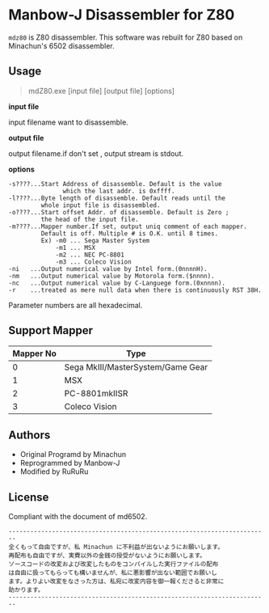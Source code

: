 ﻿
# Manbow-J Disassembler for Z80

`mdz80` is Z80 disassembler.
This software was rebuilt for Z80 based on Minachun's 6502 disassembler.

## Usage

> mdZ80.exe [input file] [output file] [options]

**input file**

input filename want to disassemble.

**output file**

output filename.if don't set , output stream is stdout.

**options**

    -s????...Start Address of disassemble. Default is the value
                   which the last addr. is 0xffff.
    -l????...Byte length of disassemble. Default reads until the
             whole input file is disassembled.
    -o????...Start offset Addr. of disassemble. Default is Zero ;
             the head of the input file.
    -m????...Mapper number.If set, output uniq comment of each mapper.
             Default is off. Multiple # is O.K. until 8 times.
             Ex) -m0 ... Sega Master System
                 -m1 ... MSX
                 -m2 ... NEC PC-8801
                 -m3 ... Coleco Vision
    -ni   ...Output numerical value by Intel form.(0nnnnH).
    -nm   ...Output numerical value by Motorola form.($nnnn).
    -nc   ...Output numerical value by C-Languege form.(0xnnnn).
    -r    ...treated as mere null data when there is continuously RST 38H.

Parameter numbers are all hexadecimal.


## Support Mapper

| Mapper No|Type|
----|---- 
| 0 |Sega MkIII/MasterSystem/Game Gear|
| 1 |MSX|
| 2 |PC-8801mkIISR|
| 3 |Coleco Vision|

## Authors

* Original Programd by Minachun
* Reprogrammed by Manbow-J
* Modified by RuRuRu


## License

Compliant with the document of md6502.

	------------------------------------------------------------------------
	全くもって自由ですが、私 Minachun に不利益が出ないようにお願いします。
	再配布も自由ですが、実費以外の金銭の授受がないようにお願いします。
	ソースコードの改変および改変したものをコンパイルした実行ファイルの配布
	は自由に扱ってもらっても構いませんが、私に悪影響が出ない範囲でお願いし
	ます。よりよい改変をなさった方は、私宛に改変内容を御一報くださると非常に
	助かります。
	------------------------------------------------------------------------

